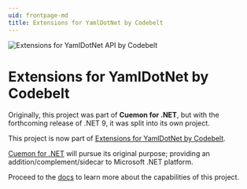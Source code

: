 ```yaml
---
uid: frontpage-md
title: Extensions for YamlDotNet by Codebelt
---
```

![Extensions for YamlDotNet API by Codebelt](/images/128x128.png)

# Extensions for YamlDotNet by Codebelt

Originally, this project was part of **Cuemon for .NET**, but with the forthcoming release of .NET 9, it was split into its own project.

This project is now part of [Extensions for YamlDotNet by Codebelt](https://github.com/codebeltnet/yamldotnet).

[Cuemon for .NET](https://www.cuemon.net/) will pursue its original purpose; providing an addition/complement/sidecar to Microsoft .NET platform.

Proceed to the [docs](/api/Codebelt.Extensions.YamlDotNet.html) to learn more about the capabilities of this project.
